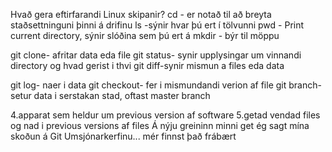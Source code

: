 Hvað gera eftirfarandi Linux skipanir?
cd - er notað til að breyta staðsettninguni þinni á drifinu
ls -sýnir hvar þú ert í tölvunni
pwd - Print current directory, sýnir slóðina sem þú ert á
mkdir - býr til möppu

git clone- afritar data eda file
git status- synir upplysingar um vinnandi directory og hvad gerist i thvi
git diff-synir mismun a files eda data

git log- naer i data 
git checkout- fer i mismundandi verion af file
git branch- setur data i serstakan stad, oftast master branch

4.apparat sem heldur um previous version af software
5.getad vendad files og nad i previous versions af files Á nýju greininn minni get ég sagt mína skoðun á Git Umsjónarkerfinu...
 mér finnst það frábært

